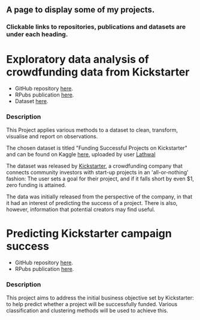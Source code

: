 
## A page to display some of my projects.
### Clickable links to repositories, publications and datasets are under each heading.




# Exploratory data analysis of crowdfunding data from Kickstarter
* GitHub repository [here](https://github.com/davidika/Analysis-of-Kickstarter-campaign-data).
* RPubs publication [here](https://rpubs.com/david_ika/EDA-kickstarter).
* Dataset [here](https://www.kaggle.com/codename007/funding-successful-projects).

### Description 

This Project applies various methods to a dataset to clean, transform, visualise and report on observations.

The chosen dataset is titled "Funding Successful Projects on Kickstarter" and can be found on Kaggle [here](https://www.kaggle.com/codename007/funding-successful-projects), uploaded by user [Lathwal](https://www.kaggle.com/codename007)

The dataset was released by [Kickstarter](https://www.kickstarter.com/), a crowdfunding company that connects community investors with start-up projects in an 'all-or-nothing' fashion: The user sets a goal for their project, and if it falls short by even $1, zero funding is attained.

The data was initially released from the perspective of the company, in that it had an interest of predicting the success of a project. There is also, however, information that potential creators may find useful.




# Predicting Kickstarter campaign success
* GitHub repository [here](https://github.com/davidika/Predictive-analytics-of-Kickstarter-campaign-data).
* RPubs publication [here](https://rpubs.com/david_ika/predicting-Kickstarter-campaign-success).

### Description

This project aims to address the initial business objective set by Kickstarter: to help predict whether a project will be successfully funded. Various classification and clustering methods will be used to achieve this.
